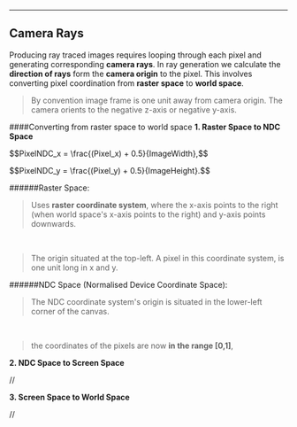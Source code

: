 
---
## Camera Rays
Producing ray traced images requires looping through each pixel and generating corresponding **camera rays**. In ray generation we calculate the **direction of rays** form the **camera origin** to the pixel. This involves converting pixel coordination from **raster space** to **world space**.

> By convention image frame is one unit away from camera origin. The camera orients to the negative z-axis or negative y-axis.
 
####Converting from raster space to world space
 **1. Raster Space to NDC Space**
 <p text-align="center">$$PixelNDC_x = \frac{(Pixel_x) + 0.5}{ImageWidth},$$</p>
$$PixelNDC_y = \frac{(Pixel_y) + 0.5}{ImageHeight}.$$


 
######Raster Space:
>Uses **raster coordinate system**, where the x-axis points to the right (when world space's x-axis points to the right) and y-axis points downwards. 

<br>

>The origin situated at the top-left. A pixel in this coordinate system, is one unit long in x and y.     

######NDC Space (Normalised Device Coordinate Space):



>The NDC coordinate system's origin is situated in the lower-left corner of the canvas.

<br>

>the coordinates of the pixels are now **in the range [0,1]**,

 **2. NDC Space to Screen Space**
 
 //
  
 **3. Screen Space to World Space**
 
 //



